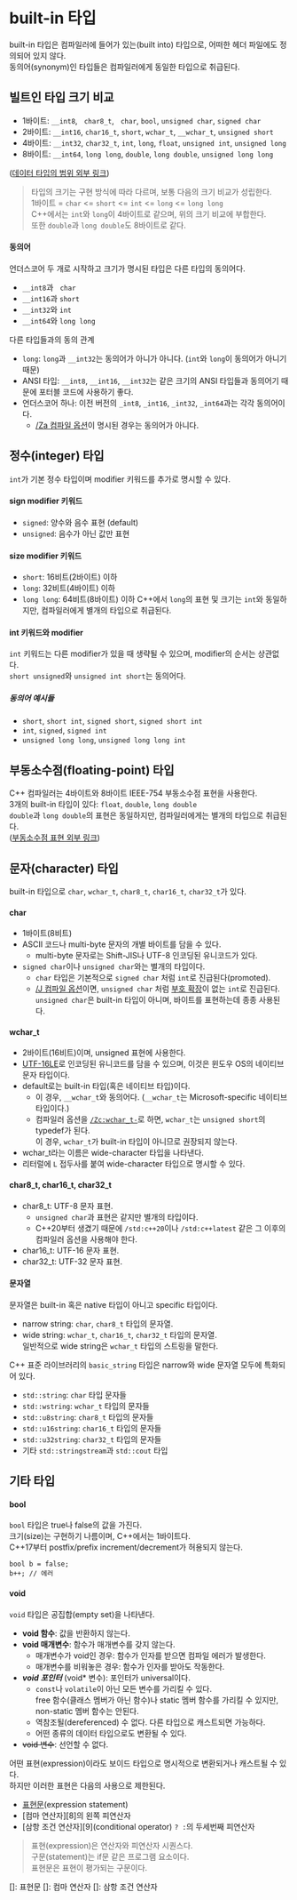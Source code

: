 # built-in 타입
built-in 타입은 컴파일러에 들어가 있는(built into) 타입으로, 어떠한 헤더 파일에도 정의되어 있지 않다.  
동의어(synonym)인 타입들은 컴파일러에게 동일한 타입으로 취급된다.
## 빌트인 타입 크기 비교
- 1바이트: `__int8`, &nbsp; `char8_t`, &nbsp; `char`, `bool`, `unsigned char`, `signed char`
- 2바이트: `__int16`, `char16_t`, `short`, `wchar_t`, `__wchar_t`, `unsigned short`
- 4바이트: `__int32`, `char32_t`, `int`, `long`, `float`, `unsigned int`, `unsigned long`
- 8바이트: `__int64`, `long long`, `double`, `long double`, `unsigned long long`

([데이터 타입의 범위 외부 링크][1])

> 타입의 크기는 구현 방식에 따라 다르며, 보통 다음의 크기 비교가 성립한다.  
> 1바이트 = `char` <= `short` <= `int` <= `long` <= `long long`  
> C++에서는 `int`와 `long`이 4바이트로 같으며, 위의 크기 비교에 부합한다.  
> 또한 `double`과 `long double`도 8바이트로 같다.
#### 동의어
언더스코어 두 개로 시작하고 크기가 명시된 타입은 다른 타입의 동의어다.
- `__int8`과 &nbsp; `char`
- `__int16`과 `short`
- `__int32`와 `int`
- `__int64`와 `long long`

다른 타입들과의 동의 관계
- `long`: `long`과 `__int32`는 동의어가 아니가 아니다. (`int`와 `long`이 동의어가 아니기 때문)
- ANSI 타입: `__int8`, `__int16`, `__int32`는 같은 크기의 ANSI 타입들과 동의어기 때문에 포터블 코드에 사용하기 좋다.
- 언더스코어 하나: 이전 버전의 `_int8`, `_int16`, `_int32`, `_int64`과는 각각 동의어이다.
  - [/Za 컴파일 옵션][2]이 명시된 경우는 동의어가 아니다.

## 정수(integer) 타입
`int`가 기본 정수 타입이며 modifier 키워드를 추가로 명시할 수 있다.
#### sign modifier 키워드
- `signed`: 양수와 음수 표현 (default)
- `unsigned`: 음수가 아닌 값만 표현
#### size modifier 키워드
- `short`: 16비트(2바이트) 이하
- `long`: 32비트(4바이트) 이하
- `long long`: 64비트(8바이트) 이하
C++에서 `long`의 표현 및 크기는 `int`와 동일하지만, 컴파일러에게 별개의 타입으로 취급된다.
#### int 키워드와 modifier
`int` 키워드는 다른 modifier가 있을 때 생략될 수 있으며, modifier의 순서는 상관없다.  
`short unsigned`와 `unsigned int short`는 동의어다.  
##### 동의어 예시들
- `short`, `short int`, `signed short`, `signed short int`
- `int`, `signed`, `signed int`
- `unsigned long long`, `unsigned long long int`

## 부동소수점(floating-point) 타입
C++ 컴파일러는 4바이트와 8바이트 IEEE-754 부동소수점 표현을 사용한다.  
3개의 built-in 타입이 있다: `float`, `double`, `long double`  
`double`과 `long double`의 표현은 동일하지만, 컴파일러에게는 별개의 타입으로 취급된다.  
([부동소수점 표현 외부 링크][3])

## 문자(character) 타입
built-in 타입으로 `char`, `wchar_t`, `char8_t`, `char16_t`, `char32_t`가 있다.  
#### char
- 1바이트(8비트)
- ASCII 코드나 multi-byte 문자의 개별 바이트를 담을 수 있다.
  - multi-byte 문자로는 Shift-JIS나 UTF-8 인코딩된 유니코드가 있다.
- `signed char`이나 `unsigned char`와는 별개의 타입이다.
  - `char` 타입은 기본적으로 `signed char` 처럼 `int`로 진급된다(promoted).
  - [/J 컴파일 옵션][4]이면, `unsigned char` 처럼 [부호 확장][5]이 없는 `int`로 진급된다.  
  `unsigned char`은 built-in 타입이 아니며, 바이트를 표현하는데 종종 사용된다.
#### wchar_t
- 2바이트(16비트)이며, unsigned 표현에 사용한다.
- [UTF-16LE][6]로 인코딩된 유니코드를 담을 수 있으며, 이것은 윈도우 OS의 네이티브 문자 타입이다.
- default로는 built-in 타입(혹은 네이티브 타입)이다.  
  - 이 경우, `__wchar_t`와 동의어다. (`__wchar_t`는 Microsoft-specific 네이티브 타입이다.)
  - 컴파일러 옵션을 [`/Zc:wchar_t-`][7]로 하면, `wchar_t`는 `unsigned short`의 typedef가 된다.  
  이 경우, `wchar_t`가 built-in 타입이 아니므로 권장되지 않는다.
- wchar_t라는 이름은 wide-character 타입을 나타낸다.
- 리터럴에 `L` 접두사를 붙여 wide-character 타입으로 명시할 수 있다.
#### char8_t, char16_t, char32_t
- char8_t: UTF-8 문자 표현.
  - `unsigned char`과 표현은 같지만 별개의 타입이다.
  - C++20부터 생겼기 때문에 `/std:c++20`이나 `/std:c++latest` 같은 그 이후의 컴파일러 옵션을 사용해야 한다.
- char16_t: UTF-16 문자 표현.
- char32_t: UTF-32 문자 표현.
#### 문자열
문자열은 built-in 혹은 native 타입이 아니고 specific 타입이다.  
- narrow string: `char`, `char8_t` 타입의 문자열.
- wide string: `wchar_t`, `char16_t`, `char32_t` 타입의 문자열.  
일반적으로 wide string은 `wchar_t` 타입의 스트링을 말한다.

C++ 표준 라이브러리의 `basic_string` 타입은 narrow와 wide 문자열 모두에 특화되어 있다.
- `std::string`: `char` 타입 문자들
- `std::wstring`: `wchar_t` 타입의 문자들
- `std::u8string`: `char8_t` 타입의 문자들
- `std::u16string`: `char16_t` 타입의 문자들
- `std::u32string`: `char32_t` 타입의 문자들
- 기타 `std::stringstream`과 `std::cout` 타입

## 기타 타입
#### bool
`bool` 타입은 true나 false의 값을 가진다.  
크기(size)는 구현하기 나름이며, C++에서는 1바이트다.  
C++17부터 postfix/prefix increment/decrement가 허용되지 않는다.  
```
bool b = false;
b++; // 에러
```

#### void
`void` 타입은 공집합(empty set)을 나타낸다.  
- **void 함수**: 값을 반환하지 않는다.
- **void 매개변수**: 함수가 매개변수를 갖지 않는다.
  - 매개변수가 void인 경우: 함수가 인자를 받으면 컴파일 에러가 발생한다.
  - 매개변수를 비워놓은 경우: 함수가 인자를 받아도 작동한다.
- ***void 포인터*** (void* 변수): 포인터가 universal이다.
  - `const`나 `volatile`이 아닌 모든 변수를 가리킬 수 있다.  
  free 함수(클래스 멤버가 아닌 함수)나 static 멤버 함수를 가리킬 수 있지만, non-static 멤버 함수는 안된다.
  - 역참조될(dereferenced) 수 없다. 다른 타입으로 캐스트되면 가능하다.
  - 어떤 종류의 데이터 타입으로도 변환될 수 있다.
- ~~void 변수~~: 선언할 수 없다.

어떤 표현(expression)이라도 보이드 타입으로 명시적으로 변환되거나 캐스트될 수 있다.  
하지만 이러한 표현은 다음의 사용으로 제한된다.
- [표현문][7](expression statement)
- [컴마 연산자][8]의 왼쪽 피연산자
- [삼항 조건 연산자][9](conditional operator) `? :`의 두세번째 피연산자
> 표현(expression)은 연산자와 피연산자 시퀀스다.  
> 구문(statement)는 if문 같은 프로그램 요소이다.  
> 표현문은 표현이 평가되는 구문이다.


[1]: https://docs.microsoft.com/en-us/cpp/cpp/data-type-ranges?view=msvc-170
[2]: https://github.com/ipari3/cpp/blob/main/theoretical/Compiler%20Options.md#za
[3]: https://docs.microsoft.com/en-us/cpp/build/ieee-floating-point-representation?view=msvc-170
[4]: https://github.com/ipari3/cpp/blob/main/theoretical/Compiler%20Options.md#j
[5]: https://github.com/ipari3/cpp/blob/main/theoretical/Numeric%20Manipulation.md#sign-extension
[6]: https://github.com/ipari3/cpp/blob/main/theoretical/Character%20Encoding.md#utf-16
[7]: https://github.com/ipari3/cpp/blob/main/theoretical/Compiler%20Options.md#zcwchar_t

[]: 표현문
[]: 컴마 연산자
[]: 삼항 조건 연산자
